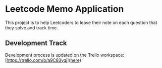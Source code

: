 # Leetcode Memo Application

This project is to help Leetcoders to leave their note on each question that they solve and track time.

## Development Track

Development process is updated on the Trello workspace: [https://trello.com/b/a9C83yqj](here)

